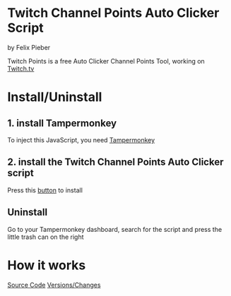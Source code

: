 # Twitch Channel Points Auto Clicker Script
by Felix Pieber



Twitch Points is a free Auto Clicker Channel Points Tool, working on [Twitch.tv](https://www.twitch.tv/)

# Install/Uninstall
## 1. install Tampermonkey
To inject this JavaScript, you need [Tampermonkey](http://tampermonkey.net/)

## 2. install the Twitch Channel Points Auto Clicker script
Press this [button](https://felixpieber.github.io/web/projects/Downloads/Twitch.Points.user.js) to install

## Uninstall
Go to your Tampermonkey dashboard, search for the script and press the little trash can on the right

# How it works
[Source Code](https://github.com/felixpieber/web/blob/main/projects/Downloads/Twitch.Points.user.js)
[Versions/Changes](https://github.com/felixpieber/web/commits/main/projects/Downloads/Twitch.Points.user.js)